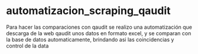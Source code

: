 # automatizacion_scraping_qaudit
Para hacer las comparaciones con qaudit se realizo una automatización que descarga de la web qaudit unos datos en formato excel, y se comparan con la base de datos automaticamente, brindando asi las coincidencias y control de la data
